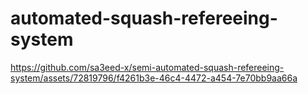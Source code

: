 # automated-squash-refereeing-system


https://github.com/sa3eed-x/semi-automated-squash-refereeing-system/assets/72819796/f4261b3e-46c4-4472-a454-7e70bb9aa66a

